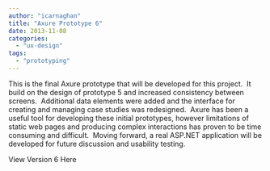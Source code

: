 ```yaml
---
author: "icarnaghan"
title: "Axure Prototype 6"
date: 2013-11-08
categories: 
  - "ux-design"
tags: 
  - "prototyping"
---
```


This is the final Axure prototype that will be developed for this project.  It build on the design of prototype 5 and increased consistency between screens.  Additional data elements were added and the interface for creating and managing case studies was redesigned.  Axure has been a useful tool for developing these initial prototypes, however limitations of static web pages and producing complex interactions has proven to be time consuming and difficult.  <!--more-->Moving forward, a real ASP.NET application will be developed for future discussion and usability testing.

View Version 6 Here
